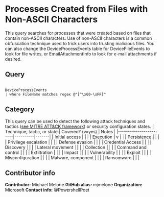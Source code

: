 # Processes Created from Files with Non-ASCII Characters

This query searches for processes that were created based on files that contain non-ASCII characters. Use of non-ASCII characters is a common obfuscation technique used to trick users into trusting malicious files. You can also change the DeviceProcessEvents table for DeviceFileEvents to look for file writes, or EmailAttachmentInfo to look for e-mail attachments if desired.

## Query
```

DeviceProcessEvents
| where FileName matches regex @"[^\x00-\xFF]" 

```
## Category
This query can be used to detect the following attack techniques and tactics ([see MITRE ATT&CK framework](https://attack.mitre.org/)) or security configuration states.
| Technique, tactic, or state | Covered? (v=yes) | Notes |
|------------------------|----------|-------|
| Initial access |  |  |
| Execution | v |  |
| Persistence |  |  | 
| Privilege escalation |  |  |
| Defense evasion |  |  | 
| Credential Access |  |  | 
| Discovery |  |  | 
| Lateral movement |  |  | 
| Collection |  |  | 
| Command and control |  |  | 
| Exfiltration |  |  | 
| Impact |  |  |
| Vulnerability |  |  |
| Exploit |  |  |
| Misconfiguration |  |  |
| Malware, component |  |  |
| Ransomware |  |  |


## Contributor info
**Contributor:** Michael Melone
**GitHub alias:** mjmelone
**Organization:** Microsoft
**Contact info:** @PowershellPoet
